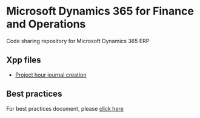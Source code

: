 # Microsoft Dynamics 365 for Finance and Operations
Code sharing repository for Microsoft Dynamics 365 ERP
## Xpp files
- [Project hour journal creation](https://github.com/eduardomessias/ms-dynamics-365-finance-and-operations/blob/master/ProjJournalService.xpp)

## Best practices
For best practices document, please [click here](https://github.com/eduardomessias/ms-dynamics-365-finance-and-operations/blob/master/best-practices)

